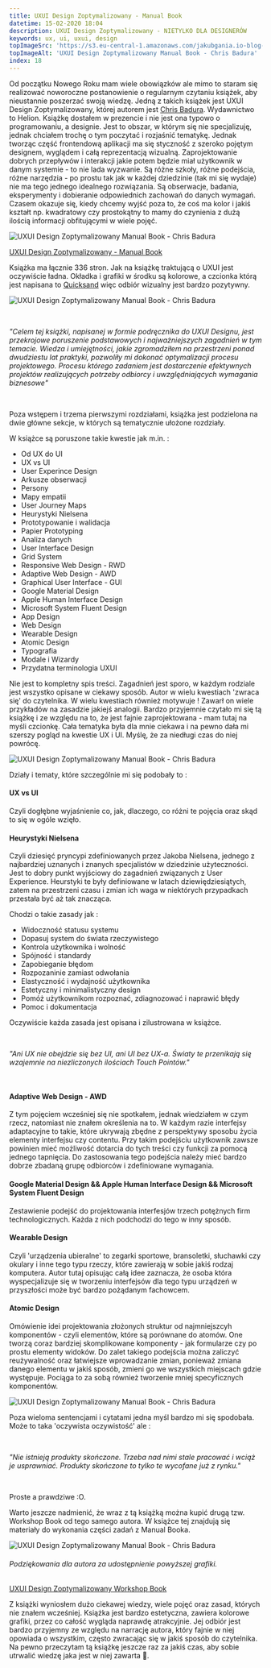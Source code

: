 ```yaml
---
title: UXUI Design Zoptymalizowany - Manual Book
datetime: 15-02-2020 18:04
description: UXUI Design Zoptymalizowany - NIETYLKO DLA DESIGNERÓW
keywords: ux, ui, uxui, design
topImageSrc: 'https://s3.eu-central-1.amazonaws.com/jakubgania.io-blog-data/15-02-2020-uxui-design-zoptymalizowany/top-image.jpg'
topImageAlt: 'UXUI Design Zoptymalizowany Manual Book - Chris Badura'
index: 18
---
```


Od początku Nowego Roku mam wiele obowiązków ale mimo to staram się realizować noworoczne postanowienie o regularnym czytaniu książek, aby nieustannie poszerzać swoją wiedzę. Jedną z takich książek jest UXUI Design Zoptymalizowany, której autorem jest [Chris Badura](https://www.linkedin.com/in/chrisbadura/).
Wydawnictwo to Helion. Książkę dostałem w prezencie i nie jest ona typowo o programowaniu, a designie. Jest to obszar, w którym się nie specjalizuję, jednak chciałem trochę o tym poczytać i rozjaśnić tematykę. Jednak tworząc część frontendową aplikacji ma się styczność
z szeroko pojętym designem, wyglądem i całą reprezentacją wizualną. Zaprojektowanie dobrych przepływów i interakcji jakie potem będzie miał użytkownik w danym systemie - to nie lada wyzwanie. Są różne szkoły, różne podejścia, różne narzędzia - po prostu tak jak w każdej dziedzinie
(tak mi się wydaje) nie ma tego jednego idealnego rozwiązania. Są obserwacje, badania, eksperymenty i dobieranie odpowiednich zachowań do danych wymagań. Czasem okazuje się, kiedy chcemy wyjść poza to, że coś ma kolor i jakiś kształt np. kwadratowy czy prostokątny to mamy
do czynienia z dużą ilością informacji obfitującymi w wiele pojęć.

![UXUI Design Zoptymalizowany Manual Book - Chris Badura](https://s3.eu-central-1.amazonaws.com/jakubgania.io-blog-data/15-02-2020-uxui-design-zoptymalizowany/book-1.jpg)

[UXUI Design Zoptymalizowany - Manual Book](https://helion.pl/ksiazki/uxui-design-zoptymalizowany-manual-book-chris-badura,dezopm.htm#format/d)

Książka ma łącznie 336 stron. Jak na książkę traktującą o UXUI jest oczywiście ładna. Okładka i grafiki w środku są kolorowe, a czcionka którą jest napisana to [Quicksand](https://fonts.google.com/specimen/Quicksand) więc odbiór wizualny jest bardzo pozytywny.

![UXUI Design Zoptymalizowany Manual Book - Chris Badura](https://s3.eu-central-1.amazonaws.com/jakubgania.io-blog-data/15-02-2020-uxui-design-zoptymalizowany/book-2.jpg)

&nbsp;&nbsp;

*"Celem tej książki, napisanej w formie podręcznika do UXUI Designu, jest przekrojowe poruszenie podstawowych i najważniejszych zagadnień w tym temacie. Wiedza i umiejętności, jakie zgromadziłem na przestrzeni ponad dwudziestu lat praktyki, pozwoliły mi dokonać optymalizacji procesu projektowego. Procesu którego zadaniem jest dostarczenie efektywnych projektów realizujących potrzeby odbiorcy i uwzględniających wymagania biznesowe"*
  
&nbsp;&nbsp;

Poza wstępem i trzema pierwszymi rozdziałami, książka jest podzielona na dwie główne sekcje, w których są tematycznie ułożone rozdziały.

W książce są poruszone takie kwestie jak m.in. :

- Od UX do UI
- UX vs UI
- User Experince Design
- Arkusze obserwacji
- Persony
- Mapy empatii
- User Journey Maps
- Heurystyki Nielsena
- Prototypowanie i walidacja
- Papier Prototyping
- Analiza danych
- User Interface Design
- Grid System
- Responsive Web Design - RWD
- Adaptive Web Design - AWD
- Graphical User Interface - GUI
- Google Material Design
- Apple Human Interface Design
- Microsoft System Fluent Design
- App Design
- Web Design
- Wearable Design
- Atomic Design
- Typografia
- Modale i Wizardy
- Przydatna terminologia UXUI

Nie jest to kompletny spis treści. Zagadnień jest sporo, w każdym rodziale jest wszystko opisane w ciekawy sposób. Autor w wielu kwestiach 'zwraca się' do czytelnika. W wielu kwestiach również motywuje ! Zawarł on wiele przykładów na zasadzie jakiejś analogii.
Bardzo przyjemnie czytało mi się tą książkę i ze względu na to, że jest fajnie zaprojektowana - mam tutaj na myśli czcionkę. Cała tematyka była dla mnie ciekawa i na pewno dała mi szerszy pogląd na kwestie UX i UI. Myślę, że za niedługi czas do niej powrócę.

![UXUI Design Zoptymalizowany Manual Book - Chris Badura](https://s3.eu-central-1.amazonaws.com/jakubgania.io-blog-data/15-02-2020-uxui-design-zoptymalizowany/book-3.jpg)

Działy i tematy, które szczególnie mi się podobały to :

#### UX vs UI

Czyli dogłębne wyjaśnienie co, jak, dlaczego, co różni te pojęcia oraz skąd to się w ogóle wzięło.

#### Heurystyki Nielsena

Czyli dziesięć pryncypi zdefiniowanych przez Jakoba Nielsena, jednego z najbardziej uznanych i znanych specjalistów w dziedzinie użyteczności. Jest to dobry punkt wyjściowy do zagadnień związanych z User Experience. Heurstyki te były definiowane w latach
dziewiędziesiątych, zatem na przestrzeni czasu i zmian ich waga w niektórych przypadkach przestała być aż tak znacząca.

Chodzi o takie zasady jak :

- Widoczność statusu systemu
- Dopasuj system do świata rzeczywistego
- Kontrola użytkownika i wolność
- Spójność i standardy
- Zapobieganie błędom
- Rozpozaninie zamiast odwołania
- Elastyczność i wydajność użytkownika
- Estetyczny i minimalistyczny design
- Pomóż użytkownikom rozpoznać, zdiagnozować i naprawić błędy
- Pomoc i dokumentacja

Oczywiście każda zasada jest opisana i zilustrowana w książce.

&nbsp;&nbsp;

*"Ani UX nie obejdzie się bez UI, ani UI bez UX-a. Światy te przenikają się wzajemnie na niezliczonych ilościach Touch Pointów."*

&nbsp;&nbsp;

#### Adaptive Web Design - AWD

Z tym pojęciem wcześniej się nie spotkałem, jednak wiedziałem w czym rzecz, natomiast nie znałem określenia na to. W każdym razie interfejsy adaptacyjne to takie, które ukrywają zbędne z perspektywy sposobu życia elementy interfejsu czy contentu. Przy takim podejściu
użytkownik zawsze powinien mieć możliwość dotarcia do tych treści czy funkcji za pomocą jednego tapnięcia. Do zastosowania tego podejścia należy mieć bardzo dobrze zbadaną grupę odbiorców i zdefiniowane wymagania.

#### Google Material Design && Apple Human Interface Design && Microsoft System Fluent Design

Zestawienie podejść do projektowania interfesjów trzech potężnych firm technologicznych. Każda z nich podchodzi do tego w inny sposób.

#### Wearable Design

Czyli 'urządzenia ubieralne' to zegarki sportowe, bransoletki, słuchawki czy okulary i inne tego typu rzeczy, które zawierają w sobie jakiś rodzaj komputera. Autor tutaj opisując całą idee zaznacza, że osoba która wyspecjalizuje się w tworzeniu interfejsów
dla tego typu urządzeń w przyszłości może być bardzo pożądanym fachowcem.

#### Atomic Design

Omówienie idei projektowania złożonych struktur od najmniejszcyh komponentów - czyli elementów, które są porównane do atomów. One tworzą coraz bardziej skomplikowane
komponenty - jak formularze czy po prostu elementy widoków. Do zalet takiego podejścia można zaliczyć reużywalność oraz łatwiejsze wprowadzanie zmian, ponieważ zmiana
danego elementu w jakiś sposób, zmieni go we wszystkich miejscach gdzie występuje. Pociąga to za sobą również tworzenie mniej specyficznych komponentów.

![UXUI Design Zoptymalizowany Manual Book - Chris Badura](https://s3.eu-central-1.amazonaws.com/jakubgania.io-blog-data/15-02-2020-uxui-design-zoptymalizowany/book-4.jpg)

Poza wieloma sentencjami i cytatami jedna myśl bardzo mi się spodobała. Może to taka 'oczywista oczywistość' ale :

&nbsp;&nbsp;

*"Nie istnieją produkty skończone. Trzeba nad nimi stale pracować i wciąż je usprawniać. Produkty skończone to tylko te wycofane już z rynku."*

&nbsp;&nbsp;

Proste a prawdziwe :O.

Warto jeszcze nadmienić, że wraz z tą książką można kupić drugą tzw. Workshop Book od tego samego autora. W książce tej znajdują się materiały do wykonania części zadań z Manual Booka.

![UXUI Design Zoptymalizowany Manual Book - Chris Badura](https://s3.eu-central-1.amazonaws.com/jakubgania.io-blog-data/15-02-2020-uxui-design-zoptymalizowany/workshop-book.jpg)

###### Podziękowania dla autora za udostępnienie powyższej grafiki.

[UXUI Design Zoptymalizowany Workshop Book](https://helion.pl/ksiazki/uxui-design-zoptymalizowany-workshop-book-chris-badura,deszop.htm#format/d)

Z książki wyniosłem dużo ciekawej wiedzy, wiele pojęć oraz zasad, których nie znałem wcześniej. Książka jest bardzo estetyczna, zawiera kolorowe grafiki, przez co całość wygląda naprawdę atrakcyjnie.
Jej odbiór jest bardzo przyjemny ze względu na narrację autora, który fajnie w niej opowiada o wszystkim, często zwracając się w jakiś sposób do czytelnika. Na pewno przeczytam
tą książkę jeszcze raz za jakiś czas, aby sobie utrwalić wiedzę jaka jest w niej zawarta :blue_book:.
